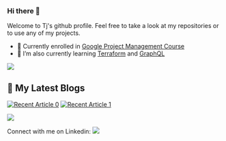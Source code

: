 ### Hi there 👋
Welcome to Tj's github profile. Feel free to take a look at my repositories or to use any of my projects. 

- 🔭 Currently enrolled in [Google Project Management Course](https://www.coursera.org/professional-certificates/google-project-management#courses) 
- 🌱 I’m also currently learning [Terraform](https://www.udemy.com/course/terraform-beginner-to-advanced/) and [GraphQL](https://graphql.org/)
  
<img  src="https://raw.githubusercontent.com/andreasbm/readme/master/assets/lines/rainbow.png">

## 📝 My Latest Blogs
<div> 

<a target="_blank" href="https://github-readme-medium-recent-article-red.vercel.app/medium/@tjskrishna/0"><img src="https://github-readme-medium-recent-article-red.vercel.app/medium/@tjskrishna/0" alt="Recent Article 0"></a>
<a target="_blank" href="https://github-readme-medium-recent-article-red.vercel.app/medium/@tjskrishna/1"><img src="https://github-readme-medium-recent-article-red.vercel.app/medium/@tjskrishna/1" alt="Recent Article 1"></a>

</div>
<img  src="https://raw.githubusercontent.com/andreasbm/readme/master/assets/lines/rainbow.png">

Connect with me on Linkedin:  [<img src="https://img.shields.io/badge/linkedin-%230077B5.svg?&style=for-the-badge&logo=linkedin&logoColor=white">](https://www.linkedin.com/in/thejas-krishnan-8286ab5b)

<!--
**lmn0/lmn0** is a ✨ _special_ ✨ repository because its `README.md` (this file) appears on your GitHub profile.

Here are some ideas to get you started:

- 🔭 I’m currently working on ...
- 🌱 I’m currently learning ...
- 👯 I’m looking to collaborate on ...
- 🤔 I’m looking for help with ...
- 💬 Ask me about ...
- 📫 How to reach me: ...
- 😄 Pronouns: ...
- ⚡ Fun fact: ...
-->
